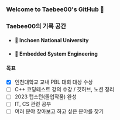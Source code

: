### Welcome to Taebee00's GitHub 👋

### Taebee00의 기록 공간

- #### 🔭 Inchoen National University
- #### 🌱 Embedded System Engineering

#### 목표
- [X] 인천대학교 교내 PBL 대회 대상 수상
- [ ] C++ 코딩테스트 강의 수강 / 깃허브, 노션 정리
- [ ] 2023 캡스턴(졸업작품) 완성
- [ ] IT, CS 관련 공부
- [ ] 여러 분야 찾아보고 하고 싶은 분야를 찾기
